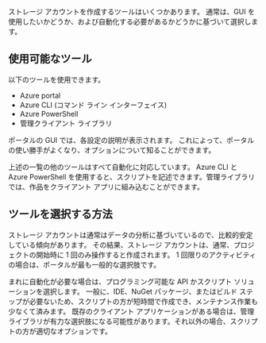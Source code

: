 ストレージ アカウントを作成するツールはいくつかあります。 通常は、GUI を使用したいかどうか、および自動化する必要があるかどうかに基づいて選択します。

## <a name="available-tools"></a>使用可能なツール

以下のツールを使用できます。

- Azure portal
- Azure CLI (コマンド ライン インターフェイス)
- Azure PowerShell
- 管理クライアント ライブラリ

ポータルの GUI では、各設定の説明が表示されます。 これによって、ポータルの使い勝手がよくなり、オプションについて知ることができます。

上述の一覧の他のツールはすべて自動化に対応しています。 Azure CLI と Azure PowerShell を使用すると、スクリプトを記述できます。管理ライブラリでは、作品をクライアント アプリに組み込むことができます。

## <a name="how-to-choose-a-tool"></a>ツールを選択する方法

ストレージ アカウントは通常はデータの分析に基づいているので、比較的安定している傾向があります。 その結果、ストレージ アカウントは、通常、プロジェクトの開始時に 1 回のみ操作すると作成されます。 1 回限りのアクティビティの場合は、ポータルが最も一般的な選択肢です。

まれに自動化が必要な場合は、プログラミング可能な API かスクリプト ソリューションを選択します。 一般に、IDE、NuGet パッケージ、またはビルド ステップが必要ないため、スクリプトの方が短時間で作成でき、メンテナンス作業も少なくて済みます。 既存のクライアント アプリケーションがある場合は、管理ライブラリが有力な選択肢になる可能性があります。それ以外の場合、スクリプトの方が適切なオプションです。